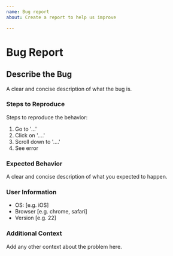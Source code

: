 ```yaml
---
name: Bug report
about: Create a report to help us improve

---
```


# Bug Report

## Describe the Bug

A clear and concise description of what the bug is.

### Steps to Reproduce

Steps to reproduce the behavior:

1. Go to '...'
2. Click on '....'
3. Scroll down to '....'
4. See error

### Expected Behavior

A clear and concise description of what you expected to happen.

### User Information

- OS: [e.g. iOS]
- Browser [e.g. chrome, safari]
- Version [e.g. 22]

### Additional Context

Add any other context about the problem here.

<!-- This file was automatically copied and populated by rebroadcast -->
<!-- Do not edit this file directly, instead modify the source at https://github.com/Wall-Brew-Co/rebroadcast/blob/master/sources/github-actions/ISSUE_TEMPLATE/bug_report.md -->
